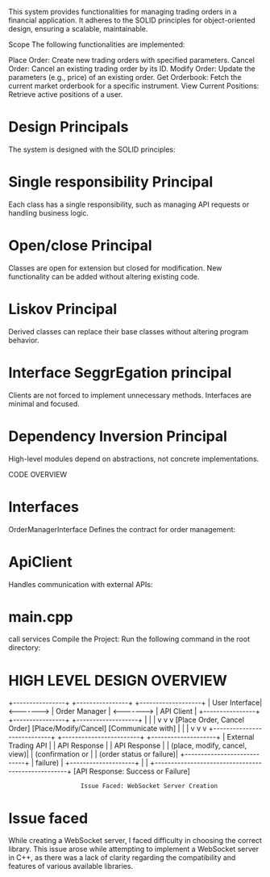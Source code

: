 This system provides functionalities for managing trading orders in a financial application. It adheres to the SOLID principles for object-oriented design, ensuring a scalable, maintainable.

Scope
The following functionalities are implemented:

Place Order: Create new trading orders with specified parameters.
Cancel Order: Cancel an existing trading order by its ID.
Modify Order: Update the parameters (e.g., price) of an existing order.
Get Orderbook: Fetch the current market orderbook for a specific instrument.
View Current Positions: Retrieve active positions of a user.


#  Design Principals

The system is designed with the SOLID principles:

#  Single responsibility Principal
Each class has a single responsibility, such as managing API requests or handling business logic.

#  Open/close Principal
Classes are open for extension but closed for modification. New functionality can be added without altering existing code.

#  Liskov Principal
Derived classes can replace their base classes without altering program behavior.

# Interface SeggrEgation principal
Clients are not forced to implement unnecessary methods. Interfaces are minimal and focused.


# Dependency Inversion Principal
High-level modules depend on abstractions, not concrete implementations.


CODE OVERVIEW

# Interfaces
OrderManagerInterface
Defines the contract for order management:

# ApiClient
Handles communication with external APIs:

#  main.cpp 
call services
Compile the Project: Run the following command in the root directory:



#  HIGH LEVEL DESIGN OVERVIEW
 +----------------+           +----------------+           +-------------------+
 |  User Interface| <-------> |  Order Manager | <-------> |  API Client       |
 +----------------+           +----------------+           +-------------------+
         |                          |                             |
         v                          v                             v
  [Place Order, Cancel Order]  [Place/Modify/Cancel]      [Communicate with]
           |                        |                             |
           v                        v                             v
   +----------------------------+  +------------------------+   +--------------------+
   | External Trading API       |  | API Response           |   | API Response       |
   | (place, modify, cancel, view)|  | (confirmation or  |   | (order status or failure)|
   +----------------------------+  | failure)             |   +--------------------+
               |                                                   |
               +---------------------------------------------------+
                        [API Response: Success or Failure]



                        Issue Faced: WebSocket Server Creation



# Issue faced 
While creating a WebSocket server, I faced difficulty in choosing the correct library. This issue arose while attempting to implement a WebSocket server in C++, as there was a lack of clarity regarding the compatibility and features of various available libraries.

